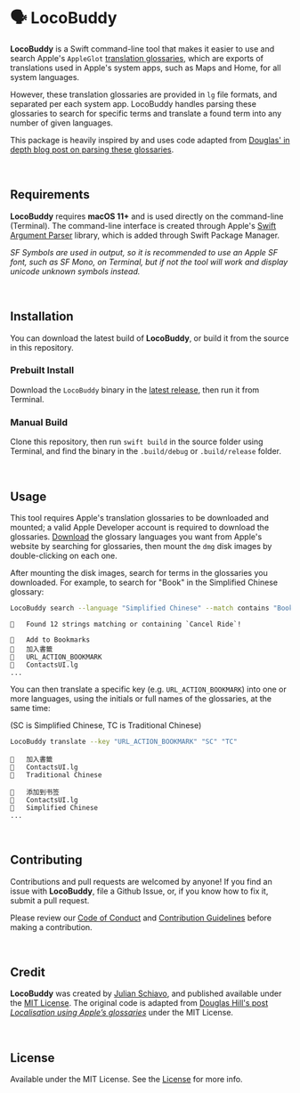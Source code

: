 # 🗣 LocoBuddy

**LocoBuddy** is a Swift command-line tool that makes it easier to use and search Apple's `AppleGlot` [translation glossaries](https://developer.apple.com/download/more/), which are exports of translations used in Apple's system apps, such as Maps and Home, for all system languages.

However, these translation glossaries are provided in `lg` file formats, and separated per each system app. LocoBuddy handles parsing these glossaries to search for specific terms and translate a found term into any number of given languages. 

This package is heavily inspired by and uses code adapted from [Douglas' in depth blog post on parsing these glossaries](https://douglashill.co/localisation-using-apples-glossaries/).

<br>

## Requirements

**LocoBuddy** requires **macOS 11+** and is used directly on the command-line (Terminal). The command-line interface is created through Apple's [Swift Argument Parser](https://github.com/apple/swift-argument-parser) library, which is added through Swift Package Manager. 

*SF Symbols are used in output, so it is recommended to use an Apple SF font, such as SF Mono, on Terminal, but if not the tool will work and display unicode unknown symbols instead.*

<br>

## Installation

You can download the latest build of **LocoBuddy**, or build it from the source in this repository. 

### Prebuilt Install

Download the `LocoBuddy` binary in the [latest release](releases), then run it from Terminal.

### Manual Build

Clone this repository, then run `swift build` in the source folder using Terminal, and find the binary in the `.build/debug` or `.build/release` folder.

<br>

## Usage

This tool requires Apple's translation glossaries to be downloaded and mounted; a valid Apple Developer account is required to download the glossaries. [Download](https://developer.apple.com/download/more/) the glossary languages you want from Apple's website by searching for glossaries, then mount the `dmg` disk images by double-clicking on each one.

After mounting the disk images, search for terms in the glossaries you downloaded. For example, to search for "Book" in the Simplified Chinese glossary:

```bash
LocoBuddy search --language "Simplified Chinese" --match contains "Book"
```
```
􀅴   Found 12 strings matching or containing `Cancel Ride`!

􀅶   Add to Bookmarks
􀰑   加入書籤
􀟕   URL_ACTION_BOOKMARK
􀎫   ContactsUI.lg
...
```

You can then translate a specific key (e.g. `URL_ACTION_BOOKMARK`) into one or more languages, using the initials or full names of the glossaries, at the same time:

(SC is Simplified Chinese, TC is Traditional Chinese)

```bash
LocoBuddy translate --key "URL_ACTION_BOOKMARK" "SC" "TC" 
```

```
􀰑   加入書籤
􀎫   ContactsUI.lg
􀆪   Traditional Chinese

􀰑   添加到书签
􀎫   ContactsUI.lg
􀆪   Simplified Chinese
...
```

<br>

## Contributing

Contributions and pull requests are welcomed by anyone! If you find an issue with **LocoBuddy**, file a Github Issue, or, if you know how to fix it, submit a pull request. 

Please review our [Code of Conduct](CODE_OF_CONDUCT.md) and [Contribution Guidelines](CONTRIBUTING.md) before making a contribution.

<br>

## Credit

**LocoBuddy** was created by [Julian Schiavo](https://twitter.com/julianschiavo), and published available under the [MIT License](LICENSE). The original code is adapted from [Douglas Hill's post *Localisation using Apple’s glossaries*](https://douglashill.co/localisation-using-apples-glossaries/) under the MIT License.

<br>

## License

Available under the MIT License. See the [License](LICENSE) for more info.
